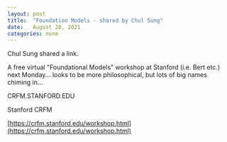 ```yaml
---
layout: post
title:  "Foundation Models - shared by Chul Sung"
date:   August 20, 2021
categories: none
---
```


Chul Sung shared a link.

A free virtual "Foundational Models" workshop at Stanford (i.e. Bert etc.) next Monday... looks to be more philosophical, but lots of big names chiming in...

CRFM.STANFORD.EDU

Stanford CRFM

[https://crfm.stanford.edu/workshop.html](https://crfm.stanford.edu/workshop.html)
 

